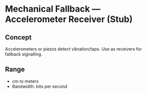 # Mechanical Fallback — Accelerometer Receiver (Stub)

## Concept
Accelerometers or piezos detect vibration/taps. Use as receivers for fallback signalling.

## Range
- cm to meters
- Bandwidth: bits per second
